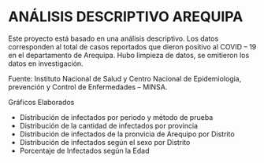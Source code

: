 # ANÁLISIS DESCRIPTIVO AREQUIPA
Este proyecto está basado en una análisis descriptivo. Los datos corresponden al total de casos reportados que dieron positivo al COVID – 19 en el departamento de Arequipa. Hubo limpieza de datos, se omitieron los datos en investigación.

Fuente: Instituto Nacional de Salud y Centro Nacional de Epidemiologia, prevención y Control de Enfermedades – MINSA.

Gráficos Elaborados

* Distribución de infectados por periodo y método de prueba
* Distribución de la cantidad de infectados por provincia
* Distribución de infectados de la pronvicia de Arequipo por Distrito
* Distribución de infectados según el sexo por Distrito
* Porcentaje de Infectados según la Edad


